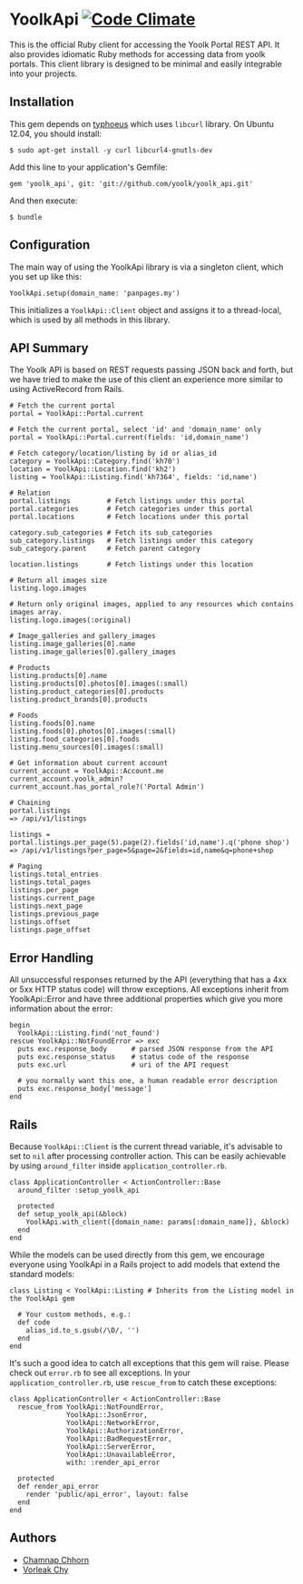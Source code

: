 # YoolkApi [![Code Climate](https://codeclimate.com/repos/527f0090c7f3a35566082bf4/badges/c19085110192a2f43e91/gpa.png)](https://codeclimate.com/repos/527f0090c7f3a35566082bf4/feed)

This is the official Ruby client for accessing the Yoolk Portal REST API. It also provides idiomatic Ruby methods for accessing data from yoolk portals. This client library is designed to be minimal and easily integrable into your projects.

## Installation

This gem depends on [typhoeus](https://github.com/typhoeus/typhoeus) which uses `libcurl` library. On Ubuntu 12.04, you should install:

    $ sudo apt-get install -y curl libcurl4-gnutls-dev

Add this line to your application's Gemfile:

    gem 'yoolk_api', git: 'git://github.com/yoolk/yoolk_api.git'

And then execute:

    $ bundle

## Configuration

The main way of using the YoolkApi library is via a singleton client, which you set up like this:

    YoolkApi.setup(domain_name: 'panpages.my')

This initializes a `YoolkApi::Client` object and assigns it to a thread-local, which is used by all methods in this library.

## API Summary

The Yoolk API is based on REST requests passing JSON back and forth, but we have tried to make the use of this client an experience more similar to using ActiveRecord from Rails.

    # Fetch the current portal
    portal = YoolkApi::Portal.current

    # Fetch the current portal, select 'id' and 'domain_name' only
    portal = YoolkApi::Portal.current(fields: 'id,domain_name')

    # Fetch category/location/listing by id or alias_id
    category = YoolkApi::Category.find('kh70')
    location = YoolkApi::Location.find('kh2')
    listing = YoolkApi::Listing.find('kh7364', fields: 'id,name')

    # Relation
    portal.listings         # Fetch listings under this portal
    portal.categories       # Fetch categories under this portal
    portal.locations        # Fetch locations under this portal

    category.sub_categories # Fetch its sub_categories
    sub_category.listings   # Fetch listings under this category
    sub_category.parent     # Fetch parent category

    location.listings       # Fetch listings under this location

    # Return all images size
    listing.logo.images

    # Return only original images, applied to any resources which contains images array.
    listing.logo.images(:original)

    # Image_galleries and gallery_images
    listing.image_galleries[0].name
    listing.image_galleries[0].gallery_images

    # Products
    listing.products[0].name
    listing.products[0].photos[0].images(:small)
    listing.product_categories[0].products
    listing.product_brands[0].products

    # Foods
    listing.foods[0].name
    listing.foods[0].photos[0].images(:small)
    listing.food_categories[0].foods
    listing.menu_sources[0].images(:small)

    # Get information about current account
    current_account = YoolkApi::Account.me
    current_account.yoolk_admin?
    current_account.has_portal_role?('Portal Admin')

    # Chaining
    portal.listings
    => /api/v1/listings

    listings = portal.listings.per_page(5).page(2).fields('id,name').q('phone shop')
    => /api/v1/listings?per_page=5&page=2&fields=id,name&q=phone+shop

    # Paging
    listings.total_entries
    listings.total_pages
    listings.per_page
    listings.current_page
    listings.next_page
    listings.previous_page
    listings.offset
    listings.page_offset

## Error Handling

All unsuccessful responses returned by the API (everything that has a 4xx or 5xx HTTP status code) will throw exceptions. All exceptions inherit from YoolkApi::Error and have three additional properties which give you more information about the error:

    begin
      YoolkApi::Listing.find('not_found')
    rescue YoolkApi::NotFoundError => exc
      puts exc.response_body      # parsed JSON response from the API
      puts exc.response_status    # status code of the response
      puts exc.url                # uri of the API request

      # you normally want this one, a human readable error description
      puts exc.response_body['message']
    end

## Rails

Because `YoolkApi::Client` is the current thread variable, it's advisable to set to `nil` after processing controller action. This can be easily achievable by using `around_filter` inside `application_controller.rb`.

    class ApplicationController < ActionController::Base
      around_filter :setup_yoolk_api

      protected
      def setup_yoolk_api(&block)
        YoolkApi.with_client({domain_name: params[:domain_name]}, &block)
      end
    end

While the models can be used directly from this gem, we encourage everyone using YoolkApi in a Rails project to add models that extend the standard models:

    class Listing < YoolkApi::Listing # Inherits from the Listing model in the YoolkApi gem

      # Your custom methods, e.g.:
      def code
        alias_id.to_s.gsub(/\D/, '')
      end
    end

It's such a good idea to catch all exceptions that this gem will raise. Please check out `error.rb` to see all exceptions. In your `application_controller.rb`, use `rescue_from` to catch these exceptions:

    class ApplicationController < ActionController::Base
      rescue_from YoolkApi::NotFoundError,
                  YoolkApi::JsonError,
                  YoolkApi::NetworkError,
                  YoolkApi::AuthorizationError,
                  YoolkApi::BadRequestError,
                  YoolkApi::ServerError,
                  YoolkApi::UnavailableError,
                  with: :render_api_error

      protected
      def render_api_error
        render 'public/api_error', layout: false
      end
    end

## Authors

* [Chamnap Chhorn](https://github.com/chamnap)
* [Vorleak Chy](https://github.com/vorleakchy)
